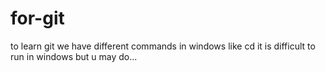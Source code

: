 # for-git
to learn git
we have different commands in windows like cd it is difficult to run in windows but u may do...
